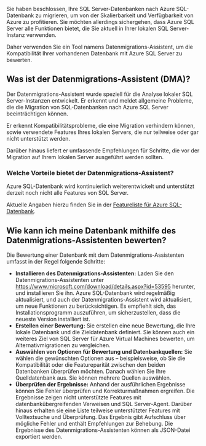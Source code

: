 Sie haben beschlossen, Ihre SQL Server-Datenbanken nach Azure SQL-Datenbank zu migrieren, um von der Skalierbarkeit und Verfügbarkeit von Azure zu profitieren. Sie möchten allerdings sichergehen, dass Azure SQL Server alle Funktionen bietet, die Sie aktuell in Ihrer lokalen SQL Server-Instanz verwenden.

Daher verwenden Sie ein Tool namens Datenmigrations-Assistent, um die Kompatibilität Ihrer vorhandenen Datenbank mit Azure SQL Server zu bewerten.

## <a name="what-is-the-data-migration-assistant-dma"></a>Was ist der Datenmigrations-Assistent (DMA)?

Der Datenmigrations-Assistent wurde speziell für die Analyse lokaler SQL Server-Instanzen entwickelt. Er erkennt und meldet allgemeine Probleme, die die Migration von SQL-Datenbanken nach Azure SQL Server beeinträchtigen können.

Er erkennt Kompatibilitätsprobleme, die eine Migration verhindern können, sowie verwendete Features Ihres lokalen Servers, die nur teilweise oder gar nicht unterstützt werden.

Darüber hinaus liefert er umfassende Empfehlungen für Schritte, die vor der Migration auf Ihrem lokalen Server ausgeführt werden sollten.

### <a name="why-do-you-need-data-migration-assistant"></a>Welche Vorteile bietet der Datenmigrations-Assistent?

Azure SQL-Datenbank wird kontinuierlich weiterentwickelt und unterstützt derzeit noch nicht alle Features von SQL Server.

Aktuelle Angaben hierzu finden Sie in der [Featureliste für Azure SQL-Datenbank](https://docs.microsoft.com/azure/sql-database/sql-database-features).

## <a name="how-to-assess-your-database-using-data-migration-assistant"></a>Wie kann ich meine Datenbank mithilfe des Datenmigrations-Assistenten bewerten?

Die Bewertung einer Datenbank mit dem Datenmigrations-Assistenten umfasst in der Regel folgende Schritte:

- **Installieren des Datenmigrations-Assistenten:** Laden Sie den Datenmigrations-Assistenten unter https://www.microsoft.com/download/details.aspx?id=53595 herunter, und installieren Sie ihn. Azure SQL-Datenbank wird regelmäßig aktualisiert, und auch der Datenmigrations-Assistent wird aktualisiert, um neue Funktionen zu berücksichtigen. Es empfiehlt sich, das Installationsprogramm auszuführen, um sicherzustellen, dass die neueste Version installiert ist.
- **Erstellen einer Bewertung:** Sie erstellen eine neue Bewertung, die Ihre lokale Datenbank und die Zieldatenbank definiert. Sie können auch ein weiteres Ziel von SQL Server für Azure Virtual Machines bewerten, um Alternativmigrationen zu vergleichen.
- **Auswählen von Optionen für Bewertung und Datenbankquellen:** Sie wählen die gewünschten Optionen aus – beispielsweise, ob Sie die Kompatibilität oder die Featureparität zwischen den beiden Datenbanken überprüfen möchten. Danach wählen Sie Ihre Quelldatenbank aus. Sie können mehrere Quellen auswählen.
- **Überprüfen der Ergebnisse:** Anhand der ausführlichen Ergebnisse können Sie Fehler überprüfen und Korrekturmaßnahmen ergreifen. Die Ergebnisse zeigen nicht unterstützte Features mit datenbankübergreifenden Verweisen und SQL Server-Agent. Darüber hinaus erhalten sie eine Liste teilweise unterstützter Features mit Volltextsuche und Überprüfung. Das Ergebnis gibt Aufschluss über mögliche Fehler und enthält Empfehlungen zur Behebung. Die Ergebnisse des Datenmigrations-Assistenten können als JSON-Datei exportiert werden.

